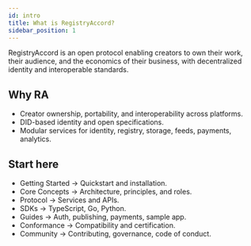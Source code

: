 ```yaml
---
id: intro
title: What is RegistryAccord?
sidebar_position: 1
---
```


RegistryAccord is an open protocol enabling creators to own their work, their audience, and the economics of their business, with decentralized identity and interoperable standards.

## Why RA
- Creator ownership, portability, and interoperability across platforms.
- DID-based identity and open specifications.
- Modular services for identity, registry, storage, feeds, payments, analytics.

## Start here
- Getting Started → Quickstart and installation.
- Core Concepts → Architecture, principles, and roles.
- Protocol → Services and APIs.
- SDKs → TypeScript, Go, Python.
- Guides → Auth, publishing, payments, sample app.
- Conformance → Compatibility and certification.
- Community → Contributing, governance, code of conduct.
